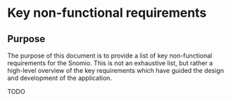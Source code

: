 # Key non-functional requirements

## Purpose

The purpose of this document is to provide a list of key non-functional requirements for the Snomio.
This is not an exhaustive list, but rather a high-level overview of the key requirements which have
guided the design and development of the application.

TODO